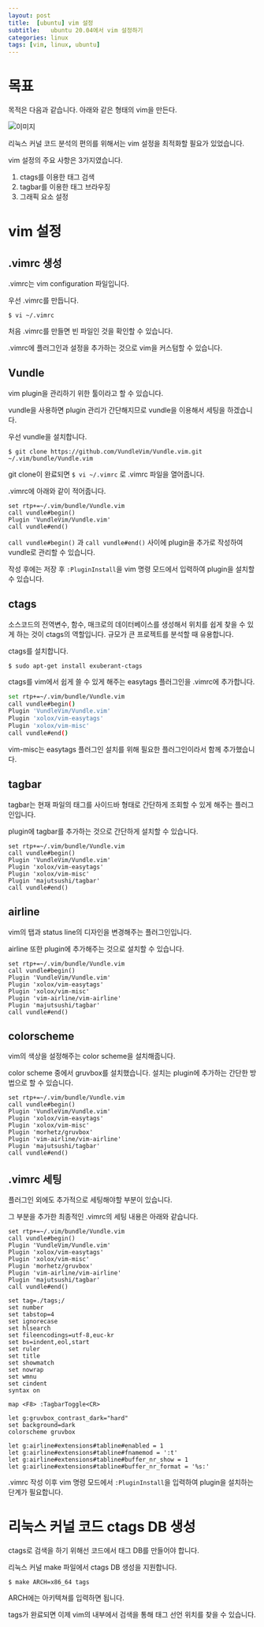 ```yaml
---
layout: post
title:  [ubuntu] vim 설정
subtitle:   ubuntu 20.04에서 vim 설정하기
categories: linux
tags: [vim, linux, ubuntu]
---
```




# 목표

목적은 다음과 같습니다. 아래와 같은 형태의 vim을 만든다.

![이미지](https://pbs.twimg.com/media/E5lhcCfVUAMWzQO?format=jpg&name=medium)



리눅스 커널 코드 분석의 편의를 위해서는 vim 설정을 최적화할 필요가 있었습니다.

vim 설정의 주요 사항은 3가지였습니다.

1. ctags를 이용한 태그 검색
2. tagbar를 이용한 태그 브라우징
3. 그래픽 요소 설정




# vim 설정

## .vimrc 생성

.vimrc는 vim configuration 파일입니다.

우선 .vimrc를 만듭니다.

```
$ vi ~/.vimrc
```

처음 .vimrc를 만들면 빈 파일인 것을 확인할 수 있습니다.

.vimrc에 플러그인과 설정을 추가하는 것으로 vim을 커스텀할 수 있습니다.




## Vundle

vim plugin을 관리하기 위한 툴이라고 할 수 있습니다.

vundle을 사용하면 plugin 관리가 간단해지므로 vundle을 이용해서 세팅을 하겠습니다.

우선 vundle을 설치합니다.

```
$ git clone https://github.com/VundleVim/Vundle.vim.git ~/.vim/bundle/Vundle.vim
```

git clone이 완료되면 `$ vi ~/.vimrc` 로 .vimrc 파일을 열어줍니다.

.vimrc에 아래와 같이 적어줍니다.

``` shell
set rtp+=~/.vim/bundle/Vundle.vim
call vundle#begin()
Plugin 'VundleVim/Vundle.vim'
call vundle#end()
```

`call vundle#begin()` 과 `call vundle#end()` 사이에 plugin을 추가로 작성하여 vundle로 관리할 수 있습니다.

작성 후에는 저장 후 `:PluginInstall`을 vim 명령 모드에서 입력하여 plugin을 설치할 수 있습니다.




## ctags

소스코드의 전역변수, 함수, 매크로의 데이터베이스를 생성해서 위치를 쉽게 찾을 수 있게 하는 것이 ctags의 역할입니다. 규모가 큰 프로젝트를 분석할 때 유용합니다.

ctags를 설치합니다.

```
$ sudo apt-get install exuberant-ctags
```

ctags를 vim에서 쉽게 쓸 수 있게 해주는 easytags 플러그인을 .vimrc에 추가합니다.

```bash
set rtp+=~/.vim/bundle/Vundle.vim
call vundle#begin()
Plugin 'VundleVim/Vundle.vim'
Plugin 'xolox/vim-easytags'
Plugin 'xolox/vim-misc'
call vundle#end()
```

vim-misc는 easytags 플러그인 설치를 위해 필요한 플러그인이라서 함께 추가했습니다.




## tagbar

tagbar는 현재 파일의 태그를 사이드바 형태로 간단하게 조회할 수 있게 해주는 플러그인입니다.

plugin에 tagbar를 추가하는 것으로 간단하게 설치할 수 있습니다.

```shell
set rtp+=~/.vim/bundle/Vundle.vim
call vundle#begin()
Plugin 'VundleVim/Vundle.vim'
Plugin 'xolox/vim-easytags'
Plugin 'xolox/vim-misc'
Plugin 'majutsushi/tagbar'
call vundle#end()
```




## airline

vim의 탭과 status line의 디자인을 변경해주는 플러그인입니다.

airline 또한 plugin에 추가해주는 것으로 설치할 수 있습니다.

```shell
set rtp+=~/.vim/bundle/Vundle.vim
call vundle#begin()
Plugin 'VundleVim/Vundle.vim'
Plugin 'xolox/vim-easytags'
Plugin 'xolox/vim-misc'
Plugin 'vim-airline/vim-airline'
Plugin 'majutsushi/tagbar'
call vundle#end()
```




## colorscheme

vim의 색상을 설정해주는 color scheme을 설치해줍니다.

color scheme 중에서 gruvbox를 설치했습니다. 설치는 plugin에 추가하는 간단한 방법으로 할 수 있습니다.

```shell
set rtp+=~/.vim/bundle/Vundle.vim
call vundle#begin()
Plugin 'VundleVim/Vundle.vim'
Plugin 'xolox/vim-easytags'
Plugin 'xolox/vim-misc'
Plugin 'morhetz/gruvbox'
Plugin 'vim-airline/vim-airline'
Plugin 'majutsushi/tagbar'
call vundle#end()
```




## .vimrc 세팅

플러그인 외에도 추가적으로 세팅해야할 부분이 있습니다.

그 부분을 추가한 최종적인 .vimrc의 세팅 내용은 아래와 같습니다.

```shell
set rtp+=~/.vim/bundle/Vundle.vim
call vundle#begin()
Plugin 'VundleVim/Vundle.vim' 
Plugin 'xolox/vim-easytags'
Plugin 'xolox/vim-misc'
Plugin 'morhetz/gruvbox'
Plugin 'vim-airline/vim-airline'
Plugin 'majutsushi/tagbar'
call vundle#end()

set tag=./tags;/ 
set number
set tabstop=4
set ignorecase
set hlsearch
set fileencodings=utf-8,euc-kr
set bs=indent,eol,start
set ruler
set title
set showmatch
set nowrap
set wmnu
set cindent
syntax on

map <F8> :TagbarToggle<CR>

let g:gruvbox_contrast_dark="hard"
set background=dark
colorscheme gruvbox

let g:airline#extensions#tabline#enabled = 1
let g:airline#extensions#tabline#fnamemod = ':t'
let g:airline#extensions#tabline#buffer_nr_show = 1
let g:airline#extensions#tabline#buffer_nr_format = '%s:'
```

.vimrc 작성 이후 vim 명령 모드에서 `:PluginInstall`을 입력하여 plugin을 설치하는 단계가 필요합니다.




# 리눅스 커널 코드 ctags DB 생성

ctags로 검색을 하기 위해선 코드에서 태그 DB를 만들어야 합니다.

리눅스 커널 make 파일에서 ctags DB 생성을 지원합니다.

```
$ make ARCH=x86_64 tags
```

ARCH에는 아키텍쳐를 입력하면 됩니다.

tags가 완료되면 이제 vim의 내부에서 검색을 통해 태그 선언 위치를 찾을 수 있습니다.
